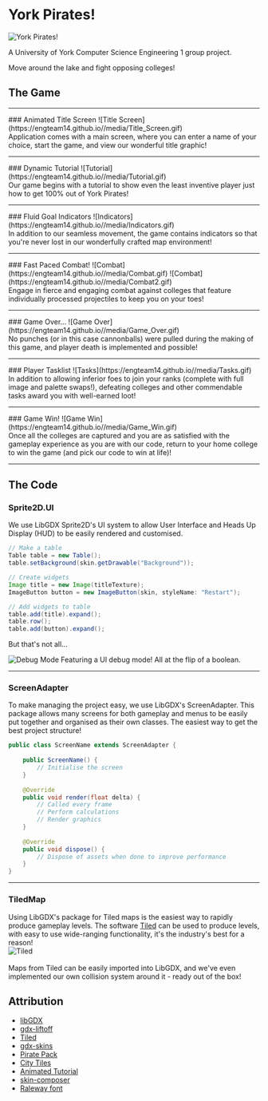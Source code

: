 # York Pirates!
![York Pirates!](https://engteam14.github.io/media/Logo.gif)

A University of York Computer Science Engineering 1 group project.

Move around the lake and fight opposing colleges!

## The Game
<hr/>
### Animated Title Screen
![Title Screen](https://engteam14.github.io//media/Title_Screen.gif)
<br/>
Application comes with a main screen, where you can enter a name of your choice, start the game, and view our wonderful title graphic!
<hr/>
### Dynamic Tutorial
![Tutorial](https://engteam14.github.io//media/Tutorial.gif)
<br/>
Our game begins with a tutorial to show even the least inventive player just how to get 100% out of York Pirates!
<hr/>
### Fluid Goal Indicators
![Indicators](https://engteam14.github.io//media/Indicators.gif)
<br/>
In addition to our seamless movement, the game contains indicators so that you're never lost in our wonderfully crafted map environment!
<hr/>
### Fast Paced Combat!
![Combat](https://engteam14.github.io//media/Combat.gif)
![Combat](https://engteam14.github.io//media/Combat2.gif)
<br/>
Engage in fierce and engaging combat against colleges that feature individually processed projectiles to keep you on your toes!
<hr/>
### Game Over...
![Game Over](https://engteam14.github.io//media/Game_Over.gif)
<br/>
No punches (or in this case cannonballs) were pulled during the making of this game, and player death is implemented and possible!
<hr/>
### Player Tasklist
![Tasks](https://engteam14.github.io//media/Tasks.gif)
<br/>
In addition to allowing inferior foes to join your ranks (complete with full image and palette swaps!), defeating colleges and other commendable tasks award you with well-earned loot!
<hr/>
### Game Win!
![Game Win](https://engteam14.github.io//media/Game_Win.gif)
<br/>
Once all the colleges are captured and you are as satisfied with the gameplay experience as you are with our code, return to your home college to win the game (and pick our code to win at life)!

<hr/>

## The Code

### Sprite2D.UI

We use LibGDX Sprite2D's UI system to allow User Interface and Heads Up Display (HUD) to be easily rendered and customised.

```java
// Make a table
Table table = new Table();
table.setBackground(skin.getDrawable("Background"));

// Create widgets
Image title = new Image(titleTexture);
ImageButton button = new ImageButton(skin, styleName: "Restart");

// Add widgets to table
table.add(title).expand();
table.row();
table.add(button).expand();
```
But that's not all...

![Debug Mode](https://engteam14.github.io//media/Debug.gif)
Featuring a UI debug mode! All at the flip of a boolean.

<hr/>

### ScreenAdapter

To make managing the project easy, we use LibGDX's ScreenAdapter. 
This package allows many screens for both gameplay and menus to be easily put together and organised as their own classes.
The easiest way to get the best project structure!

```java
public class ScreenName extends ScreenAdapter {
    
    public ScreenName() {
        // Initialise the screen
    }
    
    @Override
    public void render(float delta) {
        // Called every frame
        // Perform calculations
        // Render graphics
    }
    
    @Override
    public void dispose() {
        // Dispose of assets when done to improve performance
    }
}
```

<hr/>

### TiledMap
Using LibGDX's package for Tiled maps is the easiest way to rapidly produce gameplay levels.
The software [Tiled](https://www.mapeditor.org) can be used to produce levels, with easy to use wide-ranging functionality, it's the industry's best for a reason!
<br/>![Tiled](https://www.mapeditor.org/img/screenshot-front.png)
<br/><br/>Maps from Tiled can be easily imported into LibGDX, and we've even implemented our own collision system around it - ready out of the box!

## Attribution

- [libGDX](https://libgdx.com/)
- [gdx-liftoff](https://github.com/tommyettinger/gdx-liftoff)
- [Tiled](https://www.mapeditor.org/)
- [gdx-skins](https://github.com/czyzby/gdx-skins)
- [Pirate Pack](https://opengameart.org/content/pirate-pack-190)
- [City Tiles](https://opengameart.org/content/12x12-city-tiles-top-down)
- [Animated Tutorial](https://opengameart.org/content/animated-game-controls-tutorial)
- [skin-composer](https://github.com/raeleus/skin-composer)
- [Raleway font](https://fonts.google.com/specimen/Raleway)
